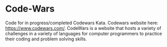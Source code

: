 # Code-Wars
Code for in progress/completed Codewars Kata. Codewars website here: https://www.codewars.com/. CodeWars is a website that hosts a variety of challenges in a variety of languages for computer programmers to practice their coding and problem solving skills.

